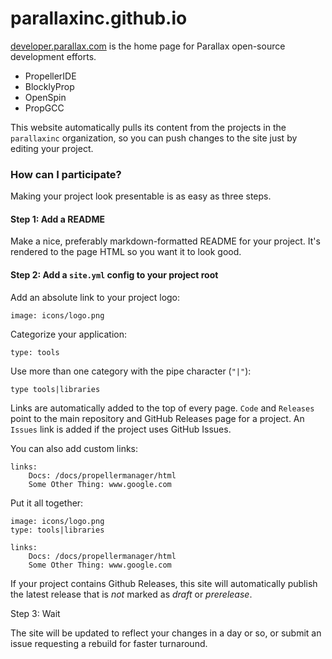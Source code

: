 # parallaxinc.github.io

[developer.parallax.com](http://developer.parallax.com) is the home page for Parallax open-source development efforts.

- PropellerIDE
- BlocklyProp
- OpenSpin
- PropGCC

This website automatically pulls its content from the projects in the `parallaxinc` organization, so you can push changes to the site just by editing your project.

### How can I participate?

Making your project look presentable is as easy as three steps.

#### Step 1: Add a README

Make a nice, preferably markdown-formatted README for your project. It's rendered to the page HTML so you want it to look good.

#### Step 2: Add a `site.yml` config to your project root

Add an absolute link to your project logo:

    image: icons/logo.png
    
Categorize your application:

    type: tools
    
Use more than one category with the pipe character (`"|"`):

    type tools|libraries

Links are automatically added to the top of every page. `Code` and `Releases` point to the main repository and GitHub Releases page for a project. An `Issues` link is added if the project uses GitHub Issues.

You can also add custom links:

    links:
        Docs: /docs/propellermanager/html
        Some Other Thing: www.google.com

Put it all together:

    image: icons/logo.png
    type: tools|libraries

    links:
        Docs: /docs/propellermanager/html
        Some Other Thing: www.google.com

If your project contains Github Releases, this site will automatically publish the latest release that is *not* marked as *draft* or *prerelease*.

Step 3: Wait

The site will be updated to reflect your changes in a day or so, or submit an issue requesting a rebuild for faster turnaround.
